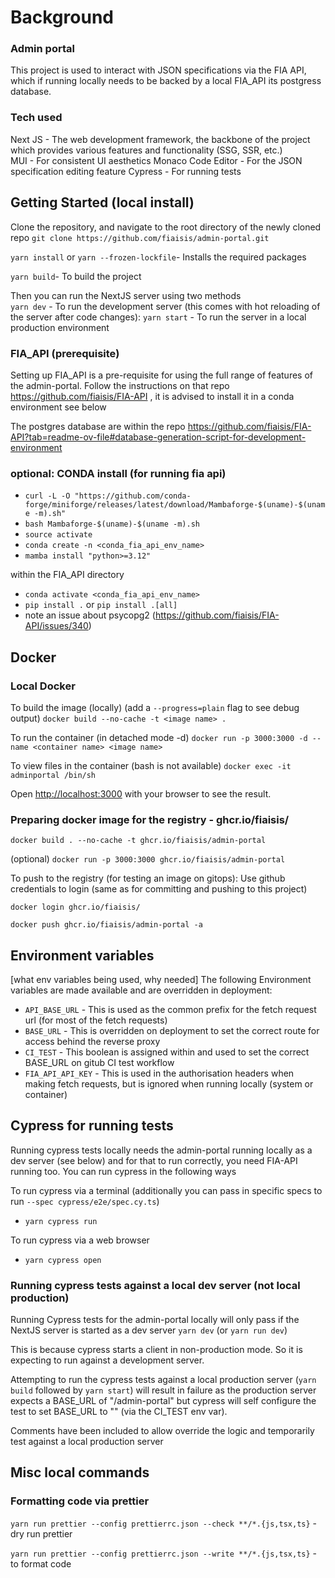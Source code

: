 # Background

### Admin portal

This project is used to interact with JSON specifications via the FIA API, which if running locally needs to be backed by a local FIA_API its postgress database.

### Tech used

Next JS - The web development framework, the backbone of the project which provides various features and functionality (SSG, SSR, etc.)  
MUI - For consistent UI aesthetics
Monaco Code Editor - For the JSON specification editing feature
Cypress - For running tests

## Getting Started (local install)

Clone the repository, and navigate to the root directory of the newly cloned repo
`git clone https://github.com/fiaisis/admin-portal.git`

`yarn install` or `yarn --frozen-lockfile`- Installs the required packages

`yarn build`- To build the project

Then you can run the NextJS server using two methods  
`yarn dev` - To run the development server (this comes with hot reloading of the server after code changes):
`yarn start` - To run the server in a local production environment

### FIA_API (prerequisite)

Setting up FIA_API is a pre-requisite for using the full range of features of the admin-portal.
Follow the instructions on that repo https://github.com/fiaisis/FIA-API , it is advised to install it in a conda environment see below

The postgres database are within the repo https://github.com/fiaisis/FIA-API?tab=readme-ov-file#database-generation-script-for-development-environment

### optional: CONDA install (for running fia api)

- `curl -L -O "https://github.com/conda-forge/miniforge/releases/latest/download/Mambaforge-$(uname)-$(uname -m).sh"`
- `bash Mambaforge-$(uname)-$(uname -m).sh`
- `source activate`
- `conda create -n <conda_fia_api_env_name>`
- `mamba install "python>=3.12"`

within the FIA_API directory

- `conda activate <conda_fia_api_env_name>`
- `pip install .` or `pip install .[all]`
- note an issue about psycopg2 (https://github.com/fiaisis/FIA-API/issues/340)

## Docker

### Local Docker

To build the image (locally) (add a `--progress=plain` flag to see debug output)
`docker build --no-cache -t <image name> .`

To run the container (in detached mode -d)
`docker run -p 3000:3000 -d --name <container name> <image name>`

To view files in the container (bash is not available)
`docker exec -it adminportal /bin/sh`

Open [http://localhost:3000](http://localhost:3000) with your browser to see the result.

### Preparing docker image for the registry - ghcr.io/fiaisis/

`docker build . --no-cache -t ghcr.io/fiaisis/admin-portal`

(optional) `docker run -p 3000:3000 ghcr.io/fiaisis/admin-portal`

To push to the registry (for testing an image on gitops):
Use github credentials to login (same as for committing and pushing to this project)

`docker login ghcr.io/fiaisis/`

`docker push ghcr.io/fiaisis/admin-portal -a`

## Environment variables

[what env variables being used, why needed]
The following Environment variables are made available and are overridden in deployment:

- `API_BASE_URL` - This is used as the common prefix for the fetch request url (for most of the fetch requests)
- `BASE_URL` - This is overridden on deployment to set the correct route for access behind the reverse proxy
- `CI_TEST` - This boolean is assigned within and used to set the correct BASE_URL on gitub CI test workflow
- `FIA_API_API_KEY` - This is used in the authorisation headers when making fetch requests, but is ignored when running locally (system or container)

## Cypress for running tests

Running cypress tests locally needs the admin-portal running locally as a dev server (see below) and for that to run correctly, you need FIA-API running too.
You can run cypress in the following ways

To run cypress via a terminal (additionally you can pass in specific specs to run `--spec cypress/e2e/spec.cy.ts`)

- `yarn cypress run`

To run cypress via a web browser

- `yarn cypress open`

### Running cypress tests against a local dev server (not local production)

Running Cypress tests for the admin-portal locally will only pass if the NextJS server is started as a dev server `yarn dev` (or `yarn run dev`)

This is because cypress starts a client in non-production mode. So it is expecting to run against a development server.

Attempting to run the cypress tests against a local production server (`yarn build` followed by `yarn start`) will result in failure as the production server expects a BASE_URL of "/admin-portal" but cypress will self configure the test to set BASE_URL to "" (via the CI_TEST env var).

Comments have been included to allow override the logic and temporarily test against a local production server

## Misc local commands

### Formatting code via prettier

`yarn run prettier --config prettierrc.json --check **/*.{js,tsx,ts}` - dry run prettier

`yarn run prettier --config prettierrc.json --write **/*.{js,tsx,ts}` - to format code
